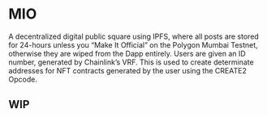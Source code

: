 # MIO

A decentralized digital public square using IPFS, where all posts are stored for 24-hours unless you “Make It Official” on the Polygon Mumbai Testnet, otherwise they are wiped from the Dapp entirely. Users are given an ID number, generated by Chainlink’s VRF. This is used to create determinate addresses for NFT contracts generated by the user using the CREATE2 Opcode.

## WIP

